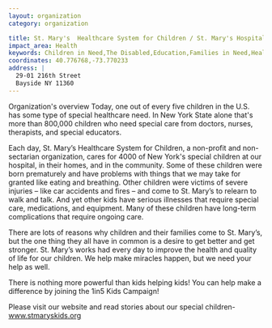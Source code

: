 ```yaml
---
layout: organization
category: organization

title: St. Mary's  Healthcare System for Children / St. Mary's Hospital for Children
impact_area: Health
keywords: Children in Need,The Disabled,Education,Families in Need,Health and Wellness
coordinates: 40.776768,-73.770233
address: |
  29-01 216th Street
  Bayside NY 11360
---
```

Organization's overview
Today, one out of every five children in the U.S. has some type of special healthcare need. In New York State alone that's more than 800,000 children who need special care from doctors, nurses, therapists, and special educators.  
 
Each day, St. Mary’s Healthcare System for Children, a non-profit and non-sectarian organization, cares for 4000 of New York's special children at our hospital, in their homes, and in the community. Some of these children were born prematurely and have problems with things that we may take for granted like eating and breathing. Other children were victims of severe injuries – like car accidents and fires – and come to St. Mary’s to relearn to walk and talk.  And yet other kids have serious illnesses that require special care, medications, and equipment. Many of these children have long-term complications that require ongoing care. 
 
There are lots of reasons why children and their families come to St. Mary’s, but the one thing they all have in common is a desire to get better and get stronger. St. Mary’s works had every day to improve the health and quality of life for our children. We help make miracles happen, but we need your help as well.  
 
There is nothing more powerful than kids helping kids! You can help make a difference by joining the 1in5 Kids Campaign! 
 
Please visit our website and read stories about our special children-www.stmaryskids.org	 